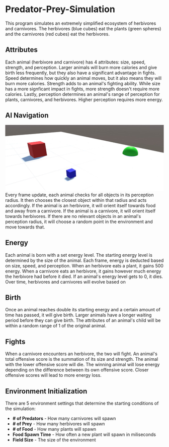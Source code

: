 # Predator-Prey-Simulation
This program simulates an extremely simplified ecosystem of herbivores and carnivores. The herbivores (blue cubes) eat the plants (green spheres) and the carnivores (red cubes) eat the herbivores. 
## Attributes
Each animal (herbivore and carnivore) has 4 attributes: size, speed, strength, and perception. Larger animals will burn more calories and give birth less frequently, but they also have a significant advantage in fights.
Speed determines how quickly an animal moves, but it also means they will burn more calories. Strength adds to an animal's fighting ability. While size has a more signficant impact in fights, more strength doesn't require more calories.
Lastly, perception determines an animal's range of perception for plants, carnivores, and herbivores. Higher perception requires more energy.
## AI Navigation
![Navigation](https://raw.githubusercontent.com/nick-bhi/Predator-Prey-Simulation/master/Simple%20Pred-Prey%20Pic.JPG)
Every frame update, each animal checks for all objects in its perception radius. It then chooses the closest object within that radius and acts accordingly. If the animal is an herbivore, it will orient itself towards food and away from a carnivore. If the animal is a carnivore, it will orient itself towards herbivores. If there are no relevant objects in an animal's perception radius, it will choose a random point in the environment and move towards that.
## Energy
Each animal is born with a set energy level. The starting energy level is determined by the size of the animal. Each frame, energy is deducted based on size, speed, and perception. When an herbivore eats a plant, it gains 500 energy. When a carnivore eats an herbivore, it gains however much energy the herbivore had before it died. If an animal's energy level gets to 0, it dies. Over time, herbivores and carnivores will evolve based on 
## Birth
Once an animal reaches double its starting energy and a certain amount of time has passed, it will give birth. Larger animals have a longer waiting period before they can give birth. The attributes of an animal's child will be within a random range of 1 of the original animal.  
## Fights
When a carnivore encounters an herbivore, the two will fight. An animal's total offensive score is the summation of its size and strength. The animal with the lower offensive score will die. The winning animal will lose energy depending on the difference between its own offensive score. Closer offensive scores will lead to more energy loss.
## Environment Initialization
There are 5 environment settings that determine the starting conditions of the simulation:
* **# of Predators** - How many carnivores will spawn
* **# of Prey** - How many herbivores will spawn
* **# of Food** - How many plants will spawn
* **Food Spawn Time** - How often a new plant will spawn in miliseconds
* **Field Size** - The size of the environment
